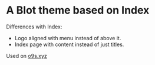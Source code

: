 # A Blot theme based on Index

Differences with Index:
* Logo aligned with menu instead of above it.
* Index page with content instead of just titles.

Used on [o9s.xyz](http://o9s.xyz)
